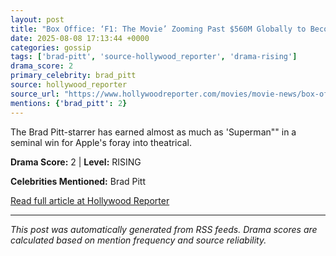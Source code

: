 ```yaml
---
layout: post
title: "Box Office: ‘F1: The Movie’ Zooming Past $560M Globally to Become Summer’s Biggest Surprise Hit""
date: 2025-08-08 17:13:44 +0000
categories: gossip
tags: ['brad-pitt', 'source-hollywood_reporter', 'drama-rising']
drama_score: 2
primary_celebrity: brad_pitt
source: hollywood_reporter
source_url: "https://www.hollywoodreporter.com/movies/movie-news/box-office-f1-brad-pitt-1236338604/""
mentions: {'brad_pitt': 2}
---
```


The Brad Pitt-starrer has earned almost as much as 'Superman"" in a seminal win for Apple's foray into theatrical.

**Drama Score:** 2 | **Level:** RISING

**Celebrities Mentioned:** Brad Pitt

[Read full article at Hollywood Reporter](https://www.hollywoodreporter.com/movies/movie-news/box-office-f1-brad-pitt-1236338604/)

---
*This post was automatically generated from RSS feeds. Drama scores are calculated based on mention frequency and source reliability.*
